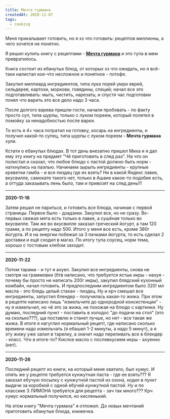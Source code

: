```yaml
---
title: Мечта гурмана
createdAt: 2020-11-07
tags:
  - cooking
---
```



Меня прикалывает готовить, но я хз что готовить: рецептов миллионы, а чего хочется не понятно.

Я решил купить книгу с рецептами - **[Мечта гурмана](http://www.ozon.ru/context/detail/id/142615266)** и это тупа в мем превратилось.

<!--more-->


Книга состоит из ебанутых блюд, от которых хз что ожидать,
но я всё-таки налистал кое-что несложное и понятное - потофе.

<img-row :images="['/cool-story/cooking/pot-au-feu.jpg']"></img-row>

Закупил миллиард ингредиентов, типа лука порей умри еврей, сельдерея, картохи, моркови, говядины, специй; начал
все
это подготавливать: мыть, чистить, нарезать; и спустя час подготовки понял что варить это все дело надо 3
часа.

После долгого варева пришли гости, начали пробовать - по факту просто суп, типа шурпы, только с луком пореем,
который
полетел в помойку за ненадобностью после варки.

То есть я 4+ часа потратил на готовку, косарь на ингредиенты, и получил какой-то супец, типа шурпы с луком пореем - **Мечта гурмана** хули.


Кстати о ебанутых блюдах. В тот день внезапно пришел Миха и я дал ему эту книгу на предмет "Чё приготовить в
след
раз".
На что он полистал и сказал, что любое блюдо с пастой должно быть норм - наткнулись на паэлью.
Начинаем зырыть ингредиенты - крупные креветки гамба - и все пиздец где их взять?
Ни в какой Яндекс лавке, вкусвилле, самокате такого нет, только в Ашане какое-то подобие есть, а оттуда
заказывать
лень было, там и привозят на след день!!!

<img-row :images="['/cool-story/cooking/paella.jpg']"></img-row>

---

**2020-11-16**


Затем решил не париться, и готовить все блюда, начиная с первой страницы. Первое было - дзадзики. Закупил все,
но не
сразу. Во-первых свежая мята есть только в лавке, а сушёная только во вкусвилле. Там же во вкусвилле заказал
греческий йогурт, а там 120 грамм, а по рецепту надо 500. Итого у меня все есть, кроме 380г йогурта. И я на
энергии
побежал за 3 пачками йогурта, то есть сделал 2 доставки и ещё сходил в магаз. По итогу тупа соусец, норм тема,
хорошо с тостовым хлебом заходит.

<img-row :images="['/cool-story/cooking/tzatziki.jpg']"></img-row>

---

**2020-11-22**


Потом тарама - и тут я ахуел. Закупил все ингредиенты, снова не смотря на граммовки (бтв написано, что требуется
ястык
икры - нахуя - почему бы просто не написать 200г икры), закупил блядский кухонный комбайн, начал готовить. И
предпоследним ингредиентом было 320! мл масла - это блядь целый стакан - пиздец. Ну и крч смешал все
ингредиенты,
запустил блендер - получилась какая-то жижа. При этом в рецепте написано лишь "измельчите до однородной
консистенции" - ну я измельчил, но чё это за жижа, не похожая на блюдо с картинки. Ну думаю, последний пункт -
поставить в холодос "до подачи на стол" (это на сколько???), ща поставлю и станет лучше, но нет - все такая же
жижа.
В итоге я нагуглил нормальный рецепт, где написано сколько времени надо измельчать (я ебашил 1-2 минуты, а надо
5
минут), а я эту жижу уже залил в тарелку, а значит надо переливать все в блендер - класс. Что в итоге-то? Кислое
масло с послевкусием икры - ахуенно (нет).

<img-row :images="['/cool-story/cooking/tarama.jpg']"></img-row>

---

**2020-11-26**


Последний рецепт из книги, на который меня хватило, был хумус. И опять же у рецепте требуется кунжутная паста -
где
ее взять??? Я заказал ебучую посылку с кунжутной пастой из озона, ходил в пункт выдачи за коробкой с одной
ебучей
кунжутной пастой. Ну и по классике 3 ЛИМОНА требуется для рецепта - зач так много??? Крч хумус нормальный
получился,
но кисленький.

<img-row :images="['/cool-story/cooking/hummus.jpg']"></img-row>

На этом книгу "Мечта гурмана" я отложил. До новых мечтаний приготовить ебанутые блюда, книжечка.
